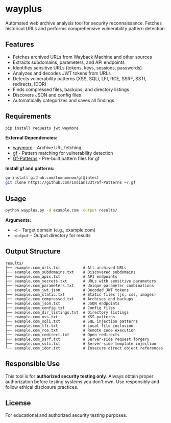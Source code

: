 # wayplus

Automated web archive analysis tool for security reconnaissance. Fetches historical URLs and performs comprehensive vulnerability pattern detection.

## Features

-   Fetches archived URLs from Wayback Machine and other sources
-   Extracts subdomains, parameters, and API endpoints
-   Identifies sensitive URLs (tokens, keys, sessions, passwords)
-   Analyzes and decodes JWT tokens from URLs
-   Detects vulnerability patterns (XSS, SQLi, LFI, RCE, SSRF, SSTI, redirects, IDOR)
-   Finds compressed files, backups, and directory listings
-   Discovers JSON and config files
-   Automatically categorizes and saves all findings

## Requirements

```bash
pip install requests jwt waymore
```

**External Dependencies:**

-   [waymore](https://github.com/xnl-h4ck3r/waymore) - Archive URL fetching
-   [gf](https://github.com/tomnomnom/gf) - Pattern matching for vulnerability detection
-   [Gf-Patterns](https://github.com/1ndianl33t/Gf-Patterns) - Pre-built pattern files for gf

**Install gf and patterns:**

```bash
go install github.com/tomnomnom/gf@latest
git clone https://github.com/1ndianl33t/Gf-Patterns ~/.gf
```

## Usage

```bash
python wayplus.py -d example.com -output results/
```

**Arguments:**

-   `-d` - Target domain (e.g., example.com)
-   `-output` - Output directory for results

## Output Structure

```
results/
├── example.com_urls.txt          # All archived URLs
├── example.com_subdomains.txt    # Discovered subdomains
├── example.com_apis.txt          # API endpoints
├── example.com_secrets.txt       # URLs with sensitive parameters
├── example.com_parameters.txt    # Unique parameter combinations
├── example.com_jwt.json          # Decoded JWT tokens
├── example.com_static.txt        # Static files (js, css, images)
├── example.com_compressed.txt    # Archives and backups
├── example.com_json.txt          # JSON endpoints
├── example.com_config.txt        # Config files
├── example.com_dir_listings.txt  # Directory listings
├── example.com_xss.txt           # XSS patterns
├── example.com_sqli.txt          # SQL injection patterns
├── example.com_lfi.txt           # Local file inclusion
├── example.com_rce.txt           # Remote code execution
├── example.com_redirect.txt      # Open redirects
├── example.com_ssrf.txt          # Server-side request forgery
├── example.com_ssti.txt          # Server-side template injection
└── example.com_idor.txt          # Insecure direct object references
```

## Responsible Use

This tool is for **authorized security testing only**. Always obtain proper authorization before testing systems you don't own. Use responsibly and follow ethical disclosure practices.

## License

For educational and authorized security testing purposes.
